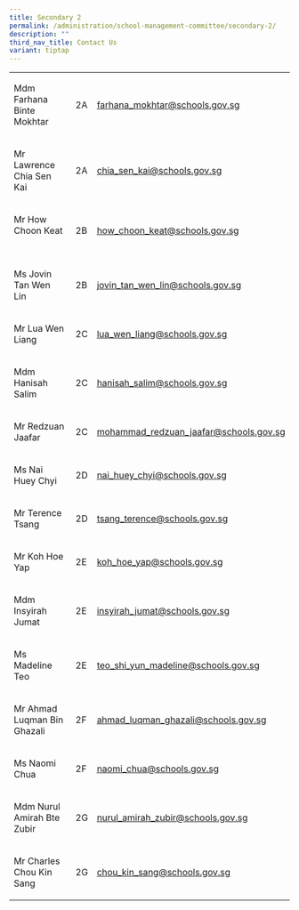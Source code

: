 ```yaml
---
title: Secondary 2
permalink: /administration/school-management-committee/secondary-2/
description: ""
third_nav_title: Contact Us
variant: tiptap
---
```

<p></p>
<table style="minWidth: 75px">
<colgroup>
<col>
<col>
<col>
</colgroup>
<tbody>
<tr>
<td rowspan="1" colspan="1">
<p>Mdm Farhana Binte Mokhtar</p>
</td>
<td rowspan="1" colspan="1">
<p>2A</p>
</td>
<td rowspan="1" colspan="1">
<p><a href="mailto:farhana_mokhtar@schools.gov.sg" rel="noopener noreferrer nofollow" target="_blank"><u>farhana_mokhtar@schools.gov.sg</u></a>&nbsp;</p>
</td>
</tr>
<tr>
<td rowspan="1" colspan="1">
<p>Mr Lawrence Chia Sen Kai</p>
</td>
<td rowspan="1" colspan="1">
<p>2A</p>
</td>
<td rowspan="1" colspan="1">
<p><a href="mailto:chia_sen_kai@schools.gov.sg" rel="noopener noreferrer nofollow" target="_blank">chia_sen_kai@schools.gov.sg</a>
</p>
</td>
</tr>
<tr>
<td rowspan="1" colspan="1">
<p>Mr How Choon Keat&nbsp; &nbsp;&nbsp; &nbsp;&nbsp;&nbsp; &nbsp;&nbsp;&nbsp;
&nbsp;&nbsp;&nbsp; &nbsp;</p>
</td>
<td rowspan="1" colspan="1">
<p>2B</p>
</td>
<td rowspan="1" colspan="1">
<p><a href="mailto:how_choon_keat@schools.gov.sg" rel="noopener noreferrer nofollow" target="_blank"><u>how_choon_keat@schools.gov.sg</u></a>
</p>
</td>
</tr>
<tr>
<td rowspan="1" colspan="1">
<p>Ms Jovin Tan Wen Lin&nbsp;&nbsp;&nbsp;&nbsp; &nbsp;&nbsp;&nbsp; &nbsp;</p>
</td>
<td rowspan="1" colspan="1">
<p>2B</p>
</td>
<td rowspan="1" colspan="1">
<p><a href="mailto:jovin_tan_wen_lin@schools.gov.sg" rel="noopener noreferrer nofollow" target="_blank"><u>jovin_tan_wen_lin@schools.gov.sg</u></a>
</p>
</td>
</tr>
<tr>
<td rowspan="1" colspan="1">
<p>Mr Lua Wen Liang</p>
</td>
<td rowspan="1" colspan="1">
<p>2C</p>
</td>
<td rowspan="1" colspan="1">
<p><a href="mailto:lua_wen_liang@schools.gov.sg" rel="noopener noreferrer nofollow" target="_blank"><u>lua_wen_liang@schools.gov.sg</u></a>
</p>
</td>
</tr>
<tr>
<td rowspan="1" colspan="1">
<p>Mdm Hanisah Salim</p>
</td>
<td rowspan="1" colspan="1">
<p>2C</p>
</td>
<td rowspan="1" colspan="1">
<p><a href="mailto:hanisah_salim@schools.gov.sg" rel="noopener noreferrer nofollow" target="_blank"><u>hanisah_salim@schools.gov.sg</u></a>
</p>
</td>
</tr>
<tr>
<td rowspan="1" colspan="1">
<p>Mr Redzuan Jaafar</p>
</td>
<td rowspan="1" colspan="1">
<p>2C</p>
</td>
<td rowspan="1" colspan="1">
<p><a href="mailto:mohammad_redzuan_jaafar@schools.gov.sg" rel="noopener noreferrer nofollow" target="_blank">mohammad_redzuan_jaafar@schools.gov.sg</a>
</p>
</td>
</tr>
<tr>
<td rowspan="1" colspan="1">
<p>Ms Nai Huey Chyi&nbsp;</p>
</td>
<td rowspan="1" colspan="1">
<p>2D</p>
</td>
<td rowspan="1" colspan="1">
<p><a href="mailto:nai_huey_chyi@schools.gov.sg" rel="noopener noreferrer nofollow" target="_blank"><u>nai_huey_chyi@schools.gov.sg</u></a>
</p>
</td>
</tr>
<tr>
<td rowspan="1" colspan="1">
<p>Mr Terence Tsang</p>
</td>
<td rowspan="1" colspan="1">
<p>2D</p>
</td>
<td rowspan="1" colspan="1">
<p><a href="mailto:tsang_terence@schools.gov.sg" rel="noopener noreferrer nofollow" target="_blank"><u>tsang_terence@schools.gov.sg</u></a>
</p>
</td>
</tr>
<tr>
<td rowspan="1" colspan="1">
<p>Mr Koh Hoe Yap</p>
</td>
<td rowspan="1" colspan="1">
<p>2E</p>
</td>
<td rowspan="1" colspan="1">
<p><a href="mailto:koh_hoe_yap@schools.gov.sg" rel="noopener noreferrer nofollow" target="_blank">koh_hoe_yap@schools.gov.sg</a>
</p>
</td>
</tr>
<tr>
<td rowspan="1" colspan="1">
<p>Mdm Insyirah Jumat&nbsp;&nbsp; &nbsp;</p>
</td>
<td rowspan="1" colspan="1">
<p>2E</p>
</td>
<td rowspan="1" colspan="1">
<p><a href="mailto:insyirah_jumat@schools.gov.sg" rel="noopener noreferrer nofollow" target="_blank">insyirah_jumat@schools.gov.sg</a>
</p>
</td>
</tr>
<tr>
<td rowspan="1" colspan="1">
<p>Ms Madeline Teo</p>
</td>
<td rowspan="1" colspan="1">
<p>2E</p>
</td>
<td rowspan="1" colspan="1">
<p><a href="mailto:teo_shi_yun_madeline@schools.gov.sg" rel="noopener noreferrer nofollow" target="_blank">teo_shi_yun_madeline@schools.gov.sg</a>
</p>
</td>
</tr>
<tr>
<td rowspan="1" colspan="1">
<p>Mr Ahmad Luqman Bin Ghazali</p>
</td>
<td rowspan="1" colspan="1">
<p>2F</p>
</td>
<td rowspan="1" colspan="1">
<p><a href="mailto:ahmad_luqman_ghazali@schools.gov.sg" rel="noopener noreferrer nofollow" target="_blank"><u>ahmad_luqman_ghazali@schools.gov.sg</u></a>
</p>
</td>
</tr>
<tr>
<td rowspan="1" colspan="1">
<p>Ms Naomi Chua</p>
</td>
<td rowspan="1" colspan="1">
<p>2F</p>
</td>
<td rowspan="1" colspan="1">
<p><a href="mailto:naomi_chua@schools.gov.sg" rel="noopener noreferrer nofollow" target="_blank"><u>naomi_chua@schools.gov.sg</u></a>
</p>
</td>
</tr>
<tr>
<td rowspan="1" colspan="1">
<p>Mdm Nurul Amirah Bte Zubir</p>
</td>
<td rowspan="1" colspan="1">
<p>2G</p>
</td>
<td rowspan="1" colspan="1">
<p><a href="mailto:nurul_amirah_zubir@schools.gov.sg" rel="noopener noreferrer nofollow" target="_blank"><u>nurul_amirah_zubir@schools.gov.sg</u></a>
</p>
</td>
</tr>
<tr>
<td rowspan="1" colspan="1">
<p>Mr Charles Chou Kin Sang</p>
</td>
<td rowspan="1" colspan="1">
<p>2G</p>
</td>
<td rowspan="1" colspan="1">
<p><a href="mailto:chou_kin_sang@schools.gov.sg" rel="noopener noreferrer nofollow" target="_blank"><u>chou_kin_sang@schools.gov.sg</u></a>
</p>
</td>
</tr>
</tbody>
</table>
<p></p>